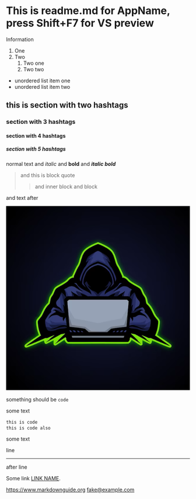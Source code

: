 ﻿# This is readme.md for AppName, press Shift+F7 for VS preview

Information

1. One
2. Two
    1. Two one
    2. Two two

- unordered list item one
- unordered list item two

## this is section with two hashtags

### section with 3 hashtags

#### section with 4 hashtags

##### section with 5 hashtags

normal text and *italic* and  **bold** and ***italic bold***

> and this is block quote
>> and inner block
> and block

and text after

![Del-me-logo](DEL-ME-LOGO.png)

something should be `code`

some text

    this is code
    this is code also
some text

line

---
after line

Some link [LINK NAME](https://duckduckgo.com "This is tooltip").

<https://www.markdownguide.org>
<fake@example.com>
